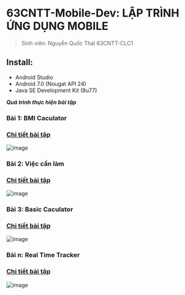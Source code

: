 # 63CNTT-Mobile-Dev: LẬP TRÌNH ỨNG DỤNG MOBILE
> Sinh viên: Nguyễn Quốc Thái 63CNTT-CLC1
 ## Install:
 - Android Studio
 - Android 7.0 (Nougat API 24)
 - Java SE Development Kit (8u77)

 ***Quá trình thực hiện bài tập***
 ### Bài 1: BMI Caculator
 ### [Chi tiết bài tập](https://github.com/GunterWi/63CLC1_MobileDev/tree/master/BMI_Calculator)
 ![image](https://media.discordapp.net/attachments/1013818251580551170/1164045397178728499/image.png)
 ### Bài 2: Việc cần làm
 ### [Chi tiết bài tập](https://github.com/GunterWi/63CLC1_MobileDev/tree/master/ViecCanLam)
 ![image](https://media.discordapp.net/attachments/1013818251580551170/1171645114767114300/image.png)

 ### Bài 3: Basic Caculator 
 ### [Chi tiết bài tập](https://github.com/GunterWi/63CLC1_MobileDev/tree/master/Calculator)
 ![image](https://media.discordapp.net/attachments/1013818251580551170/1168156888320458822/image.png)

### Bài n: Real Time Tracker
 ### [Chi tiết bài tập](https://github.com/GunterWi/63CLC1_MobileDev/tree/master/Real_Time_Tracker)
 ![image](https://media.discordapp.net/attachments/1013818251580551170/1164047275077668884/image.png)

